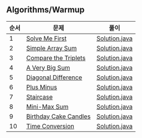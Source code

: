 ## Algorithms/Warmup
|순서|문제|풀이|
|---|---|---|
|1|[Solve Me First](https://www.hackerrank.com/challenges/solve-me-first/problem)|[Solution.java](https://github.com/kim-junghun/HackerRank-solutions/blob/master/Practice/Algorithms/Warmup/Solve%20Me%20First/Solution.java)|
|2|[Simple Array Sum](https://www.hackerrank.com/challenges/simple-array-sum/problem)|[Solution.java](https://github.com/kim-junghun/HackerRank-solutions/blob/master/Practice/Algorithms/Warmup/Simple%20Array%20Sum/Solution.java)|
|3|[Compare the Triplets](https://www.hackerrank.com/challenges/compare-the-triplets/problem)|[Solution.java](https://github.com/kim-junghun/HackerRank-solutions/blob/master/Practice/Algorithms/Warmup/Compare%20the%20Triplets/Solution.java)|
|4|[A Very Big Sum](https://www.hackerrank.com/challenges/a-very-big-sum/problem)|[Solution.java](https://github.com/kim-junghun/HackerRank-solutions/blob/master/Practice/Algorithms/Warmup/A%20Very%20Big%20Sum/Solution.java)|
|5|[Diagonal Difference](https://www.hackerrank.com/challenges/diagonal-difference/problem)|[Solution.java](https://github.com/kim-junghun/HackerRank-solutions/blob/master/Practice/Algorithms/Warmup/Diagonal%20Difference/Solution.java)|
|6|[Plus Minus](https://www.hackerrank.com/challenges/plus-minus/problem)|[Solution.java](https://github.com/kim-junghun/HackerRank-solutions/blob/master/Practice/Algorithms/Warmup/Plus%20Minus/Solution.java)|
|7|[Staircase](https://www.hackerrank.com/challenges/staircase/problem)|[Solution.java](https://github.com/kim-junghun/HackerRank-solutions/blob/master/Practice/Algorithms/Warmup/StairCase/Solution.java)|
|8|[Mini-Max Sum](https://www.hackerrank.com/challenges/mini-max-sum/problem)|[Solution.java](https://github.com/kim-junghun/HackerRank-solutions/blob/master/Practice/Algorithms/Warmup/Mini-Max%20Sum/Solution.java)|
|9|[Birthday Cake Candles](https://www.hackerrank.com/challenges/birthday-cake-candles/problem)|[Solution.java](https://github.com/kim-junghun/HackerRank-solutions/blob/master/Practice/Algorithms/Warmup/Birthday%20Cake%20Candles/Solution.java)|
|10|[Time Conversion](https://www.hackerrank.com/challenges/time-conversion/problem)|[Solution.java](https://github.com/kim-junghun/HackerRank-solutions/blob/master/Practice/Algorithms/Warmup/Time%20Conversion/Solution.java)|
